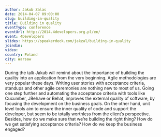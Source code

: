 ```yaml
---
author: Jakub Zalas
date: 2014-04-07 09:00:00
slug: building-in-quality
title: Building in quality
eventType: conference
eventUrl: http://2014.4developers.org.pl/en/
event: 4Developers
slides: https://speakerdeck.com/jakzal/building-in-quality
joindin:
video:
country: Poland
city: Warsaw
---
```


During the talk Jakub will remind about the importance of building the quality into an application from the very beginning. Agile methodologies are very popular these days. Writing user stories with acceptance criteria, standups and other agile ceremonies are nothing new to most of us. Going one step further and automating the acceptance criteria with tools like Cucumber, JBehave or Behat, improves the external quality of software, by focusing the development on the business goals. On the other hand, unit level tools aim to ensure the inner quality of code and support the developer, but seem to be totally worthless from the client’s perspective. Besides, how do we make sure that we’re building the right thing? How do we get satisfying acceptance criteria? How do we keep the business engaged?

<script async class="speakerdeck-embed" data-id="34414d50a05d0131f6cd2abc05ca10ad" data-ratio="1.33333333333333" src="//speakerdeck.com/assets/embed.js"></script>
